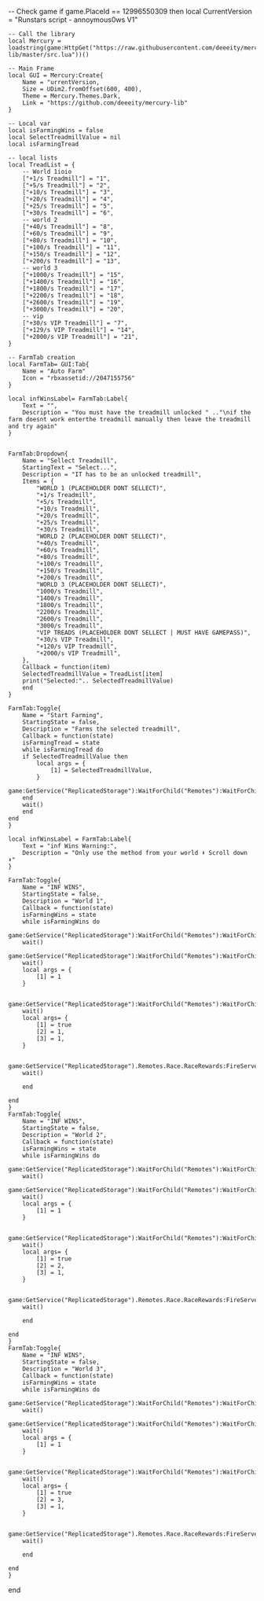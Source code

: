 -- Check game
if game.PlaceId == 12996550309 then
    local CurrentVersion = "Runstars script - annoymous0ws V1"

    -- Call the library
    local Mercury = loadstring(game:HttpGet("https://raw.githubusercontent.com/deeeity/mercury-lib/master/src.lua"))()

    -- Main Frame
    local GUI = Mercury:Create{
        Name = "urrentVersion,
        Size = UDim2.fromOffset(600, 400),
        Theme = Mercury.Themes.Dark,
        Link = "https://github.com/deeeity/mercury-lib"
    }

    -- Local var
    local isFarmingWins = false
    local SelectTreadmillValue = nil
    local isFarmingTread

    -- local lists
    local TreadList = {
        -- World 1ioio
        ["+1/s Treadmill"] = "1",
        ["+5/s Treadmill"] = "2",
        ["+10/s Treadmill"] = "3",
        ["+20/s Treadmill"] = "4",
        ["+25/s Treadmill"] = "5",
        ["+30/s Treadmill"] = "6",
        -- world 2
        ["+40/s Treadmill"] = "8",
        ["+60/s Treadmill"] = "9",
        ["+80/s Treadmill"] = "10",
        ["+100/s Treadmill"] = "11",
        ["+150/s Treadmill"] = "12",
        ["+200/s Treadmill"] = "13",
        -- world 3
        ["+1000/s Treadmill"] = "15",
        ["+1400/s Treadmill"] = "16",
        ["+1800/s Treadmill"] = "17",
        ["+2200/s Treadmill"] = "18",
        ["+2600/s Treadmill"] = "19",
        ["+3000/s Treadmill"] = "20",
        -- vip
        ["+30/s VIP Treadmill"] = "7",
        ["+129/s VIP Treadmill"] = "14",
        ["+2000/s VIP Treadmill"] = "21",
    }

    -- FarmTab creation
    local FarmTab= GUI:Tab{
        Name = "Auto Farm"
        Icon = "rbxassetid://2047155756"
    }
    
    local infWinsLabel= FarmTab:Label{
        Text = "",
        Description = "You must have the treadmill unlocked " .."\nif the farm doesnt work enterthe treadmill manually then leave the treadmill and try again"
    }


    FarmTab:Dropdown{
        Name = "Sellect Treadmill",
        StartingText = "Select...",
        Description = "IT has to be an unlocked treadmill",
        Items = {
            "WORLD 1 (PLACEHOLDER DONT SELLECT)",
            "+1/s Treadmill",
            "+5/s Treadmill",
            "+10/s Treadmill",
            "+20/s Treadmill",
            "+25/s Treadmill",
            "+30/s Treadmill",
            "WORLD 2 (PLACEHOLDER DONT SELLECT)",
            "+40/s Treadmill",
            "+60/s Treadmill",
            "+80/s Treadmill",
            "+100/s Treadmill",
            "+150/s Treadmill",
            "+200/s Treadmill",
            "WORLD 3 (PLACEHOLDER DONT SELLECT)",
            "1000/s Treadmill",
            "1400/s Treadmill",
            "1800/s Treadmill",
            "2200/s Treadmill",
            "2600/s Treadmill",
            "3000/s Treadmill",
            "VIP TREADS (PLACEHOLDER DONT SELLECT | MUST HAVE GAMEPASS)",
            "+30/s VIP Treadmill",
            "+120/s VIP Treadmill",
            "+2000/s VIP Treadmill",   
        },
        Callback = function(item)
        SelectedTreadmillValue = TreadList[item]
        print("Selected:".. SelectedTreadmillValue)
        end
    }

    FarmTab:Toggle{
        Name = "Start Farming",
        StartingState = false,
        Description = "Farms the selected treadmill",
        Callback = function(state) 
        isFarmingTread = state
        while isFarmingTread do
        if SelectedTreadmillValue then
            local args = {
                [1] = SelectedTreadmillValue,
            }
            game:GetService("ReplicatedStorage"):WaitForChild("Remotes"):WaitForChild("Train"):WaitForChild("AddSpeed"):FireServer(unpack(args))
        end
        wait()
        end
    end
    }

    local infWinsLabel = FarmTab:Label{
        Text = "inf Wins Warning:",
        Description = "Only use the method from your world ⬇ Scroll down ⬇"
    }

    FarmTab:Toggle{
        Name = "INF WINS",
        StartingState = false,
        Description = "World 1",
        Callback = function(state) 
        isFarmingWins = state
        while isFarmingWins do
        game:GetService("ReplicatedStorage"):WaitForChild("Remotes"):WaitForChild("Race"):WaitForChild("RacePrepare"):InvokeServer()
        wait()
        game:GetService("ReplicatedStorage"):WaitForChild("Remotes"):WaitForChild("Race"):WaitForChild("RaceStart"):InvokeServer()
        wait()
        local args = {
            [1] = 1
        }

        game:GetService("ReplicatedStorage"):WaitForChild("Remotes"):WaitForChild("Race"):WaitForChild("RaceStart"):InvokeServer()
        wait()
        local args= {
            [1] = true
            [2] = 1,
            [3] = 1,
        }

        game:GetService("ReplicatedStorage").Remotes.Race.RaceRewards:FireServer(unpack(args))
        wait()

        end

    end
    }
    FarmTab:Toggle{
        Name = "INF WINS",
        StartingState = false,
        Description = "World 2",
        Callback = function(state) 
        isFarmingWins = state
        while isFarmingWins do
        game:GetService("ReplicatedStorage"):WaitForChild("Remotes"):WaitForChild("Race"):WaitForChild("RacePrepare"):InvokeServer()
        wait()
        game:GetService("ReplicatedStorage"):WaitForChild("Remotes"):WaitForChild("Race"):WaitForChild("RaceStart"):InvokeServer()
        wait()
        local args = {
            [1] = 1
        }

        game:GetService("ReplicatedStorage"):WaitForChild("Remotes"):WaitForChild("Race"):WaitForChild("RaceStart"):InvokeServer()
        wait()
        local args= {
            [1] = true
            [2] = 2,
            [3] = 1,
        }

        game:GetService("ReplicatedStorage").Remotes.Race.RaceRewards:FireServer(unpack(args))
        wait()

        end

    end
    }
    FarmTab:Toggle{
        Name = "INF WINS",
        StartingState = false,
        Description = "World 3",
        Callback = function(state) 
        isFarmingWins = state
        while isFarmingWins do
        game:GetService("ReplicatedStorage"):WaitForChild("Remotes"):WaitForChild("Race"):WaitForChild("RacePrepare"):InvokeServer()
        wait()
        game:GetService("ReplicatedStorage"):WaitForChild("Remotes"):WaitForChild("Race"):WaitForChild("RaceStart"):InvokeServer()
        wait()
        local args = {
            [1] = 1
        }

        game:GetService("ReplicatedStorage"):WaitForChild("Remotes"):WaitForChild("Race"):WaitForChild("RaceStart"):InvokeServer()
        wait()
        local args= {
            [1] = true
            [2] = 3,
            [3] = 1,
        }

        game:GetService("ReplicatedStorage").Remotes.Race.RaceRewards:FireServer(unpack(args))
        wait()

        end

    end
    }


end
